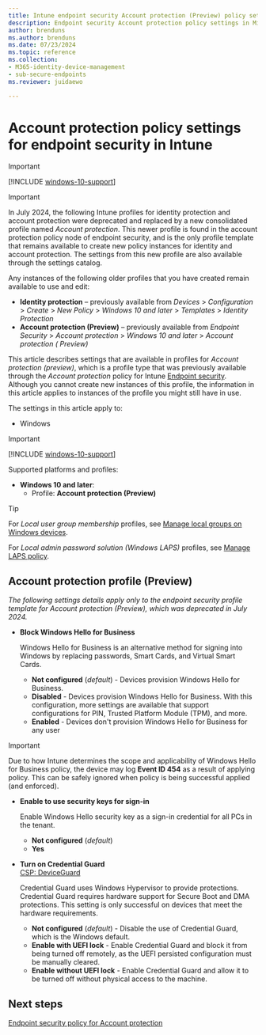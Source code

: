 ```yaml
---
title: Intune endpoint security Account protection (Preview) policy settings
description: Endpoint security Account protection policy settings in Microsoft Intune
author: brenduns
ms.author: brenduns
ms.date: 07/23/2024
ms.topic: reference
ms.collection:
- M365-identity-device-management
- sub-secure-endpoints
ms.reviewer: juidaewo

---
```

# Account protection policy settings for endpoint security in Intune

> [!IMPORTANT]
> [!INCLUDE [windows-10-support](../includes/windows-10-support.md)]

> [!IMPORTANT]
>
> In July 2024, the following Intune profiles for identity protection and account protection were deprecated and replaced by a new consolidated profile named *Account protection*. This newer profile is found in the account protection policy node of endpoint security, and is the only profile template that remains available to create new policy instances for identity and account protection. The settings from this new profile are also available through the settings catalog.
>
> Any instances of the following older profiles that you have created remain available to use and edit:
>
> - **Identity protection** – previously available from  *Devices* > *Configuration* > *Create* >  *New Policy* > *Windows 10 and later* > *Templates* > *Identity Protection*
> - **Account protection (Preview)** – previously available from *Endpoint Security* > *Account protection* > *Windows 10 and later* > *Account protection ( Preview)*

This article describes settings that are available in profiles for *Account protection (preview)*, which is a profile type that was previously available through the *Account protection* policy for Intune [Endpoint security](../protect/endpoint-security-policy.md). Although you cannot create new instances of this profile, the information in this article applies to instances of the profile you might still have in use.

The settings in this article apply to:

- Windows

> [!IMPORTANT]
> [!INCLUDE [windows-10-support](../includes/windows-10-support.md)]

Supported platforms and profiles:

- **Windows 10 and later**:
  - Profile: **Account protection (Preview)**

> [!TIP]
>
> For *Local user group membership* profiles, see [Manage local groups on Windows devices](../protect/endpoint-security-account-protection-policy.md#manage-local-groups-on-windows-devices).
>
> For *Local admin password solution (Windows LAPS)* profiles, see [Manage LAPS policy](../protect/windows-laps-policy.md).

## Account protection profile (Preview)

*The following settings details apply only to the endpoint security profile template for Account protection (Preview), which was deprecated in July 2024.*

- **Block Windows Hello for Business**

  Windows Hello for Business is an alternative method for signing into Windows by replacing passwords, Smart Cards, and Virtual Smart Cards.
  - **Not configured** (*default*) - Devices provision Windows Hello for Business.
  - **Disabled** - Devices provision Windows Hello for Business. With this configuration, more settings are available that support configurations for PIN, Trusted Platform Module (TPM), and more.
  - **Enabled** - Devices don't provision Windows Hello for Business for any user

> [!IMPORTANT]
>
> Due to how Intune determines the scope and applicability of Windows Hello for Business policy, the device may log **Event ID 454** as a result of applying policy. This can be safely ignored when policy is being successful applied (and enforced).

- **Enable to use security keys for sign-in**

  Enable Windows Hello security key as a sign-in credential for all PCs in the tenant.
  - **Not configured** (*default*)
  - **Yes**

- **Turn on Credential Guard**  
  [CSP: DeviceGuard](https://go.microsoft.com/fwlink/?linkid=872424)

  Credential Guard uses Windows Hypervisor to provide protections. Credential Guard requires hardware support for Secure Boot and DMA protections. This setting is only successful on devices that meet the hardware requirements.
  - **Not configured** (*default*) - Disable the use of Credential Guard, which is the Windows default.
  - **Enable with UEFI lock** - Enable Credential Guard and block it from being turned off remotely, as the UEFI persisted configuration must be manually cleared.
  - **Enable without UEFI lock** - Enable Credential Guard and allow it to be turned off without physical access to the machine.

## Next steps

[Endpoint security policy for Account protection](../protect/endpoint-security-account-protection-policy.md)
